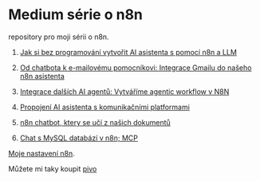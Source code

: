 # Medium série o n8n

repository pro moji sérii o n8n.

1. [Jak si bez programování vytvořit AI asistenta s pomocí n8n a LLM](https://medium.com/@mirecekd/jak-si-vytvorit-ai-asistenta-s-pomoci-n8n-a-llm-4ca90801ffcf)

1. [Od chatbota k e-mailovému pomocníkovi: Integrace Gmailu do našeho n8n asistenta](https://medium.com/@mirecekd/od-chatbota-k-e-mailov%C3%A9mu-pomocn%C3%ADkovi-integrace-gmailu-do-na%C5%A1eho-n8n-asistenta-9a44eb20314b) 

1. [Integrace dalších AI agentů: Vytváříme agentic workflow v N8N](https://medium.com/@mirecekd/integrace-dal%C5%A1%C3%ADch-ai-agent%C5%AF-vytv%C3%A1%C5%99%C3%ADme-agentic-workflow-v-n8n-4ae5abe72c91)

1. [Propojení AI asistenta s komunikačními platformami](https://medium.com/@mirecekd/propojen%C3%AD-ai-asistenta-s-komunika%C4%8Dn%C3%ADmi-platformami-df1de827ea3e)

1. [n8n chatbot, ktery se učí z našich dokumentů](https://medium.com/@mirecekd/n8n-chatbot-ktery-se-u%C4%8D%C3%AD-z-na%C5%A1ich-dokument%C5%AF-303083ddd169)

1. [Chat s MySQL databází v n8n; MCP](https://medium.com/@mirecekd/chat-s-mysql-datab%C3%A1z%C3%AD-v-n8n-mcp-de4fefa3fbb8)

[Moje nastavení n8n](n8n-docker).

Můžete mi taky koupit [pivo](https://buymeacoffee.com/mirecekdg)
